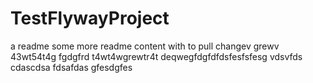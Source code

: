 # TestFlywayProject

a readme
some more readme content with to pull
changev grewv
43wt54t4g
fgdgfrd
t4wt4wgrewtr4t
deqwegfdgfdfdsfesfsfesg
vdsvfds
cdascdsa
fdsafdas
gfesdgfes
